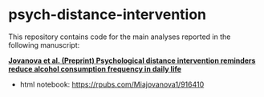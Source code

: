 # psych-distance-intervention
This repository contains code for the main analyses reported in the following manuscript:

[**Jovanova et al. (Preprint) Psychological distance intervention reminders reduce alcohol consumption frequency in daily life**](https://psyarxiv.com/yw7s3/)


* html notebook: https://rpubs.com/Miajovanova1/916410

